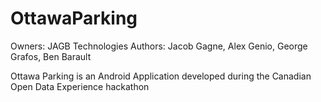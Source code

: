 OttawaParking
=============

Owners: JAGB Technologies
Authors: Jacob Gagne, Alex Genio, George Grafos, Ben Barault 

Ottawa Parking is an Android Application developed during the Canadian Open Data Experience hackathon
